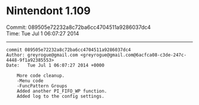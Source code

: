 # Nintendont 1.109
Commit: 089505e72232a8c72ba6cc4704511a9286037dc4  
Time: Tue Jul 1 06:07:27 2014   

-----

```
commit 089505e72232a8c72ba6cc4704511a9286037dc4
Author: greyrogue@gmail.com <greyrogue@gmail.com@6acfca08-c3de-247c-4448-9f1a92385553>
Date:   Tue Jul 1 06:07:27 2014 +0000

    More code cleanup.
    -Menu code
    -FuncPattern Groups
    Added another PI_FIFO_WP function.
    Added log to the config settings.
```
